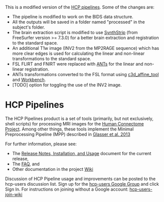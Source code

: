 This is a modified version of the [HCP pipelines][HCPpipelines]. Some of the changes are:
* The pipeline is modified to work on the BIDS data structure.
* All the outputs will be saved in a folder named "processed" in the subject's folder.
* The brain extraction script is modified to use [SynthStrip][synthstrip] (from FreeSurfer version >= 7.3.0) for a better brain extraction and registration to the standard space.
* An additional T1w image (INV2 from the MP2RAGE sequence) which has more clear edges is used for calculating the linear and non-linear transformations to the standard space.
* FSL FLIRT and FNIRT were replaced with [ANTs][ants] for the linear and non-linear registration. 
* ANTs transformations converted to the FSL format using [c3d_affine_tool][c3d_affine] and [Workbench][wb].
* [TODO] option for toggling the use of the INV2 image.

# HCP Pipelines 

The HCP Pipelines product is a set of tools (primarily, but not exclusively,
shell scripts) for processing MRI images for the [Human Connectome Project][HCP]. 
Among other things, these tools implement the Minimal Preprocessing Pipeline 
(MPP) described in [Glasser et al. 2013][GlasserEtAl]

For further information, please see:

* The [Release Notes, Installation, and Usage][release-install-use] document
  for the current release,
* The [FAQ][FAQ], and
* Other documentation in the project [Wiki][wiki]

Discussion of HCP Pipeline usage and improvements can be posted to the 
hcp-users discussion list. Sign up for the [hcp-users Google Group]
and click Sign In. For instructions on joining without a Google account: [hcp-users-join-wiki]


<!-- References -->

[HCP]: http://www.humanconnectome.org
[GlasserEtAl]: http://www.ncbi.nlm.nih.gov/pubmed/23668970
[release-install-use]: https://github.com/Washington-University/HCPpipelines/wiki/Installation-and-Usage-Instructions
[FAQ]: https://github.com/Washington-University/Pipelines/wiki/FAQ
[wiki]: https://github.com/Washington-University/Pipelines/wiki
[hcp-users Google Group]: https://groups.google.com/u/2/a/humanconnectome.org/g/hcp-users
[hcp-users-join-wiki]: https://wiki.humanconnectome.org/pages/viewpage.action?pageId=140509193
[synthstrip]: https://surfer.nmr.mgh.harvard.edu/docs/synthstrip/
[HCPpipelines]: https://github.com/Washington-University/HCPpipelines
[ants]: https://github.com/ANTsX/ANTsPy
[c3d_affine]: https://github.com/pyushkevich/c3d/tree/master
[wb]: https://www.humanconnectome.org/software/workbench-command/-convert-warpfield